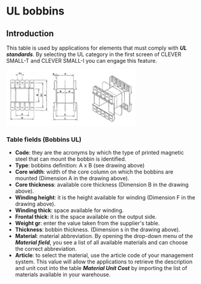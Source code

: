 # UL bobbins

## Introduction
This table is used by applications for elements that must comply with ***UL standards***. By selecting the UL category in the first screen of CLEVER SMALL-T and CLEVER SMALL-I you can engage this feature.


<img src="img/RocchettiUL.png" height="150px">

### Table fields (Bobbins UL)
- **Code**: they are the acronyms by which the type of printed magnetic steel that can mount the bobbin is identified.
- **Type**: bobbins definition: A x B (see drawing above)
- **Core width**: width of the core column on which the bobbins are mounted (Dimension A in the drawing above).
- **Core thickness**: available core thickness (Dimension B in the drawing above).
- **Winding height**: it is the height available for winding (Dimension F in the drawing above).
- **Winding thick**: space available for winding.
- **Frontal thick**: it is the space available on the output side.
- **Weight gr**: enter the value taken from the supplier's table.
- **Thickness**: bobbin thickness. (Dimension s in the drawing above).
- **Material**: material abbreviation. By opening the drop-down menu of the ***Material field***, you see a list of all available materials and can choose the correct abbreviation.
- **Article**: to select the material, use the article code of your management system. This value will allow the applications to retrieve the description and unit cost into the table ***Material Unit Cost*** by importing the list of materials available in your warehouse.

